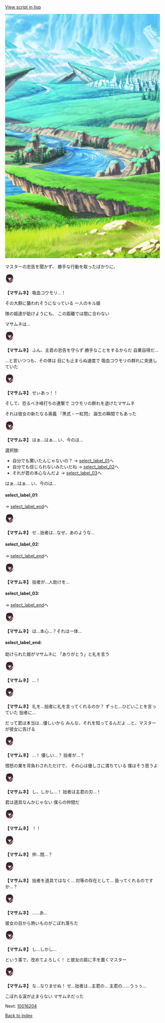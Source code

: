 [View script in lisp](../scripts/10016203.txt)

![plain.png](../images/backgrounds/plain.png)

マスターの忠告を聞かず、
勝手な行動を取ったばかりに、

<img src="../images/units/100161.png" alt="100161.png" height="34"/>

**【マサムネ】**
吸血コウモリ…！

その大群に襲われそうになっている
一人のキル姫

隊の姫達が助けようにも、
この距離では間に合わない

マサムネは…

<img src="../images/units/100161.png" alt="100161.png" height="34"/>

**【マサムネ】**
ふん、主君の忠告を守らず
勝手なことをするからだ
自業自得だ…

…と言いつつも、その体は
目にも止まらぬ速度で
吸血コウモリの群れに突進していた

<img src="../images/units/100161.png" alt="100161.png" height="34"/>

**【マサムネ】**
せぃあっ！！

そして、恐るべき峰打ちの連撃で
コウモリの群れを退けたマサムネ

それは彼女の新たなる奥義
『黒式・一紅閃』
誕生の瞬間でもあった

<img src="../images/units/100161.png" alt="100161.png" height="34"/>

**【マサムネ】**
はぁ…はぁ…
い、今のは…

選択肢:
- 自分でも驚いたんじゃないの？ → [select_label_01](#select_label_01)へ
- 自分でも信じられないみたいだね → [select_label_02](#select_label_02)へ
- それが君の本心なんだよ → [select_label_03](#select_label_03)へ

はぁ…はぁ…
い、今のは…

#### select_label_01:
 → [select_label_end](#select_label_end)へ

<img src="../images/units/100161.png" alt="100161.png" height="34"/>

**【マサムネ】**
せ…拙者は…なぜ、あのような…

#### select_label_02:
 → [select_label_end](#select_label_end)へ

<img src="../images/units/100161.png" alt="100161.png" height="34"/>

**【マサムネ】**
拙者が…人助けを…

#### select_label_03:
 → [select_label_end](#select_label_end)へ

<img src="../images/units/100161.png" alt="100161.png" height="34"/>

**【マサムネ】**
ほ…本心…？それは一体…

#### select_label_end:

助けられた姫がマサムネに
「ありがとう」と礼を言う

<img src="../images/units/100161.png" alt="100161.png" height="34"/>

**【マサムネ】**
…！

<img src="../images/units/100161.png" alt="100161.png" height="34"/>

**【マサムネ】**
礼を…拙者に礼を言ってくれるのか？
ずっと…ひどいことを言っていた
拙者に…

だって君は本当は…優しいから
みんな、それを知ってるんだよ
…と、マスターが彼女に告げる

<img src="../images/units/100161.png" alt="100161.png" height="34"/>

**【マサムネ】**
…！
優しい…？
拙者が…？

憤怒の業を背負わされただけで、
その心は優しさに満ちている
僕はそう思うよ

<img src="../images/units/100161.png" alt="100161.png" height="34"/>

**【マサムネ】**
し、しかし…！
拙者は主君の刃…！

君は道具なんかじゃない
僕らの仲間だ

<img src="../images/units/100161.png" alt="100161.png" height="34"/>

**【マサムネ】**
！！

<img src="../images/units/100161.png" alt="100161.png" height="34"/>

**【マサムネ】**
仲…間…？

<img src="../images/units/100161.png" alt="100161.png" height="34"/>

**【マサムネ】**
拙者を道具ではなく…
対等の存在として…
扱ってくれるのですか…？

<img src="../images/units/100161.png" alt="100161.png" height="34"/>

**【マサムネ】**
……あ…

彼女の目から熱いものがこぼれ落ちた

<img src="../images/units/100161.png" alt="100161.png" height="34"/>

**【マサムネ】**
し…しかし…

という事で、改めてよろしく！
と彼女の肩に手を置くマスター

<img src="../images/units/100161.png" alt="100161.png" height="34"/>

**【マサムネ】**
な…なりませぬ！
せ…拙者は…主君の…
主君の……うぅぅ…

こぼれる涙が止まらない
マサムネだった


Next: [10016204](10016204.md)

[Back to index](index.md)
